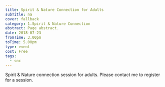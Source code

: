 ```yaml
---
title: Spirit & Nature Connection for Adults
subTitle: na
cover: fallback
category: 1.Spirit & Nature Connection
abstract: Page abstract.
date: 2018-07-23
fromTime: 3.00pm
toTime: 5.00pm
type: event
cost: Free
tags:
  - snc
---
```


Spirit & Nature connection session for adults. Please contact me to register for a session.

